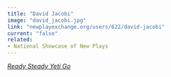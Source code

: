 ```yaml
---
title: "David Jacobi"
image: "david_jacobi.jpg"
link: "newplayexchange.org/users/622/david-jacobi"
current: "false"
related:
- National Showcase of New Plays
---
```


<a href="https://newplayexchange.org/plays/42464/ready-steady-yeti-go" rel="nofollow">*Ready Steady Yeti Go*</a>
